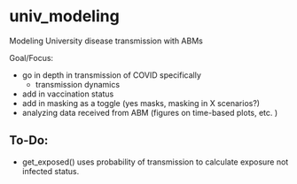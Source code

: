 # univ_modeling
Modeling University disease transmission with ABMs

Goal/Focus: 
- go in depth in transmission of COVID specifically 
    - transmission dynamics 
- add in vaccination status
- add in masking as a toggle (yes masks, masking in X scenarios?)
- analyzing data received from ABM (figures on time-based plots, etc. )  

## To-Do: 
- get_exposed() uses probability of transmission to calculate exposure not infected status. 
